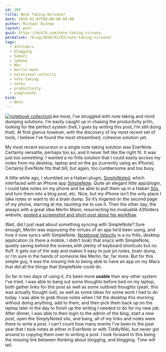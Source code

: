 ```yaml
---
id: 205
title: Note Taking Nirvana?
date: 2010-02-03T00:00:00-04:00
author: Michael Bishop
layout: post
guid: https://miklb.com/note-taking-nirvana
permalink: /blog/2010/02/03/note-taking-nirvana/
tags:
  - 43folders
  - blogging
  - habari
  - iphone
  - Mac
  - merlin-mann
  - notational-velocity
  - note-taking
  - notes
  - productivity
  - simplenote
kind:
  - Note
---
```

<p><a href="http://www.flickr.com/photos/dvortygirl/2445114424/"><img src="http://farm4.static.flickr.com/3136/2445114424_17c1d9d0b0.jpg" class="right" alt="notebook collection" /></a>Like most, I’ve struggled with note taking and mind dumping solutions.  I’m easily caught up in chasing the productivity pr0n, looking for the perfect system (hell,  I gues by writing this post, I’m still doing that).  At first glance however, with the discovery of my most recent set of tools, I believe I’ve found the most streamlined, cohesive solution yet.</p>

<p>My most recent excursion in a single note taking solution was EverNote.  Certainly versatile, perhaps too so, and it never felt like the right fit.  It was just too <em>something</em>.  I wanted a no frills solution that I could easily access my notes from my desktop, laptop and on the go (currently using an iPhone).  Certainly EverNote fits that bill, but again, too cumbersome and too busy.</p>

<p>A little while ago, I stumbled on a Habari plugin, <a href=" http://lab.morgante.net/simplynoted">SimplyNoted</a>, which interfaced with an iPhone app <a href="http://simplenoteapp.com/">SimpleNote</a>.  Quite an elegant little app/plugin, I could take notes on my phone and be able to pull them up in a Habari <a href="http://asymptomatic.net/2008/01/15/2688/this-is-how-media-should-be-done-habari-style">Silo</a>, and turn them into a blog post, etc.  Nice, but my iPhone isn’t the only place I take notes or want to do a brain dump.  So it’s lingered on the second page of my phone, starring at me, taunting me to use it.  Then the other day, the always with a great idea Merlin Mann, resurrecting his invaluable 43folders website, <a href="http://www.43folders.com/2010/02/01/notational-velocity-now-syncs-simplenote">posted a screenshot  and short post about his workflow</a>.</p>

<p>Wait, did I just read about something syncing with SimpleNote?  Sure enough, Merlin was espousing the virtues of an app he’d been using, and how it now syncs with SimpleNote.  <a href="http://notational.net/">Notational Velocity</a> is a no frills, desktop application (is there a mobile, I didn’t look) that snycs with SimpleNote, quietly saving behind the scenes,with plenty of keyboard shortcuts but no fluff.  It gets out of the way and makes it easy to just jot notes, brain dump, or I’m sure in the hands of someone like Merlin, far, far more.  But for this simple guy, it was the missing link to being able to have an app on my Macs that did all the things that SimpleNote could do.</p>

<p>So far in two days of using it, it’s been more <strong>usable</strong> than any other system I’ve tried.  I was able to bang out some thoughts before bed on my laptop, both gather links for this post as well as some outlined thoughts (yeah, this was actually thought out), as well as some ideas for some work I had to do today.  I was able to grab those notes when I hit the desktop this morning without doing anything, add to them, and then pick them back up on the laptop later in the day to finish up the writing I needed to do for my new job.  After dinner, I was able to then login to the admin of the blog, start a new post, open the SimplyNoted silo, and bang, all of my links and notes were there to write a post.  I can’t count how many events I’ve been to the past year that I took notes at either in EverNote or with TiddlyWiki, but never got around to copying them over to writing a post.  I look forward to this being the missing link between thinking about blogging, and blogging.  Time will tell.</p>